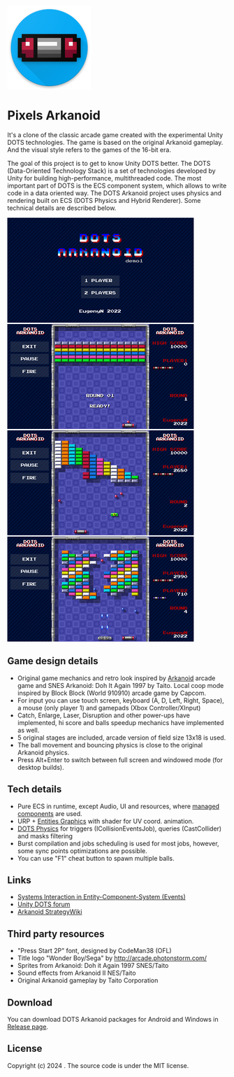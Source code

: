 ![Arkanoid logo](/Images/icon.png)

# Pixels Arkanoid

It's a clone of the classic arcade game created with the experimental Unity DOTS technologies. The game is based on the original Arkanoid gameplay. And the visual style refers to the games of the 16-bit era.

The goal of this project is to get to know Unity DOTS better. The DOTS (Data-Oriented Technology Stack) is a set of technologies developed by Unity for building high-performance, multithreaded code. The most important part of DOTS is the ECS component system, which allows to write code in a data oriented way. The DOTS Arkanoid project uses physics and rendering built on ECS (DOTS Physics and Hybrid Renderer). Some technical details are described below.

![scr1](/Images/1s.png) ![scr2](/Images/2s.png)
![scr3](/Images/3s.png) ![scr4](/Images/4s.png)

## Game design details

* Original game mechanics and retro look inspired by [Arkanoid](https://en.wikipedia.org/wiki/Arkanoid) arcade game and SNES Arkanoid: Doh It Again 1997 by Taito. Local coop mode inspired by Block Block (World 910910) arcade game by Capcom.
* For input you can use touch screen, keyboard (A, D, Left, Right, Space), a mouse (only player 1) and gamepads (Xbox Controller/XInput)
* Catch, Enlarge, Laser, Disruption and other power-ups have implemented, hi score and balls speedup mechanics have implemented as well.
* 5 original stages are included, arcade version of field size 13x18 is used.
* The ball movement and bouncing physics is close to the original Arkanoid physics.
* Press Alt+Enter to switch between full screen and windowed mode (for desktop builds).

## Tech details

* Pure ECS in runtime, except Audio, UI and resources, where [managed components](https://docs.unity3d.com/Packages/com.unity.entities@1.0/manual/components-managed.html) are used.
* URP + [Entities Graphics](https://docs.unity3d.com/Packages/com.unity.entities.graphics@1.0/manual/index.html) with shader for UV coord. animation.
* [DOTS Physics](https://docs.unity3d.com/Packages/com.unity.physics@latest/index.html) for triggers (ICollisionEventsJob), queries (CastCollider) and masks filtering
* Burst compilation and jobs scheduling is used for most jobs, however, some sync points optimizations are possible.
* You can use "F1" cheat button to spawn multiple balls.

## Links

<!--* [Getting started with Unity DOTS](https://nikolayk.medium.com/getting-started-with-unity-dots-part-1-ecs-7f963777db8e)-->
* [Systems Interaction in Entity-Component-System (Events)](https://medium.com/@ben.rasooli/systems-interaction-in-entity-component-system-events-4a050153c8ac)
* [Unity DOTS forum](https://forum.unity.com/forums/data-oriented-technology-stack.147/)
* [Arkanoid StrategyWiki](https://strategywiki.org/wiki/Arkanoid/Gameplay)

## Third party resources

* "Press Start 2P" font, designed by CodeMan38 (OFL)
* Title logo "Wonder Boy/Sega" by http://arcade.photonstorm.com/
* Sprites from Arkanoid: Doh it Again 1997 SNES/Taito
* Sound effects from Arkanoid II NES/Taito
* Original Arkanoid gameplay by Taito Corporation

## Download

You can download DOTS Arkanoid packages for Android and Windows in [Release page](https://github.com/himeshez/Pixels-Arkanoid/releases/tag/v0.1).


## License

Copyright (c) 2024 . The source code is under the MIT license.
